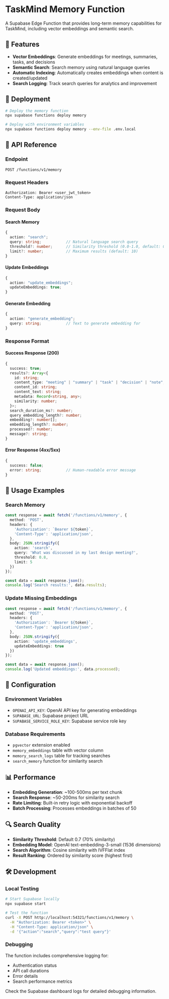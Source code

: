 # TaskMind Memory Function

A Supabase Edge Function that provides long-term memory capabilities for TaskMind, including vector embeddings and semantic search.

## 🧠 Features

- **Vector Embeddings**: Generate embeddings for meetings, summaries, tasks, and decisions
- **Semantic Search**: Search memory using natural language queries
- **Automatic Indexing**: Automatically creates embeddings when content is created/updated
- **Search Logging**: Track search queries for analytics and improvement

## 🚀 Deployment

```bash
# Deploy the memory function
npx supabase functions deploy memory

# Deploy with environment variables
npx supabase functions deploy memory --env-file .env.local
```

## 📡 API Reference

### Endpoint

```
POST /functions/v1/memory
```

### Request Headers

```http
Authorization: Bearer <user_jwt_token>
Content-Type: application/json
```

### Request Body

#### Search Memory

```typescript
{
  action: "search";
  query: string;           // Natural language search query
  threshold?: number;      // Similarity threshold (0.0-1.0, default: 0.7)
  limit?: number;          // Maximum results (default: 10)
}
```

#### Update Embeddings

```typescript
{
  action: "update_embeddings";
  updateEmbeddings: true;
}
```

#### Generate Embedding

```typescript
{
  action: "generate_embedding";
  query: string;           // Text to generate embedding for
}
```

### Response Format

#### Success Response (200)

```typescript
{
  success: true;
  results?: Array<{
    id: string;
    content_type: "meeting" | "summary" | "task" | "decision" | "note";
    content_id: string;
    content_text: string;
    metadata: Record<string, any>;
    similarity: number;
  }>;
  search_duration_ms?: number;
  query_embedding_length?: number;
  embedding?: number[];
  embedding_length?: number;
  processed?: number;
  message?: string;
}
```

#### Error Response (4xx/5xx)

```typescript
{
  success: false;
  error: string;           // Human-readable error message
}
```

## 🎯 Usage Examples

### Search Memory

```typescript
const response = await fetch('/functions/v1/memory', {
  method: 'POST',
  headers: {
    'Authorization': `Bearer ${token}`,
    'Content-Type': 'application/json',
  },
  body: JSON.stringify({
    action: 'search',
    query: 'What was discussed in my last design meeting?',
    threshold: 0.8,
    limit: 5
  })
});

const data = await response.json();
console.log('Search results:', data.results);
```

### Update Missing Embeddings

```typescript
const response = await fetch('/functions/v1/memory', {
  method: 'POST',
  headers: {
    'Authorization': `Bearer ${token}`,
    'Content-Type': 'application/json',
  },
  body: JSON.stringify({
    action: 'update_embeddings',
    updateEmbeddings: true
  })
});

const data = await response.json();
console.log('Updated embeddings:', data.processed);
```

## 🔧 Configuration

### Environment Variables

- `OPENAI_API_KEY`: OpenAI API key for generating embeddings
- `SUPABASE_URL`: Supabase project URL
- `SUPABASE_SERVICE_ROLE_KEY`: Supabase service role key

### Database Requirements

- `pgvector` extension enabled
- `memory_embeddings` table with vector column
- `memory_search_logs` table for tracking searches
- `search_memory` function for similarity search

## 📊 Performance

- **Embedding Generation**: ~100-500ms per text chunk
- **Search Response**: ~50-200ms for similarity search
- **Rate Limiting**: Built-in retry logic with exponential backoff
- **Batch Processing**: Processes embeddings in batches of 50

## 🔍 Search Quality

- **Similarity Threshold**: Default 0.7 (70% similarity)
- **Embedding Model**: OpenAI text-embedding-3-small (1536 dimensions)
- **Search Algorithm**: Cosine similarity with IVFFlat index
- **Result Ranking**: Ordered by similarity score (highest first)

## 🛠️ Development

### Local Testing

```bash
# Start Supabase locally
npx supabase start

# Test the function
curl -X POST http://localhost:54321/functions/v1/memory \
  -H "Authorization: Bearer <token>" \
  -H "Content-Type: application/json" \
  -d '{"action":"search","query":"test query"}'
```

### Debugging

The function includes comprehensive logging for:
- Authentication status
- API call durations
- Error details
- Search performance metrics

Check the Supabase dashboard logs for detailed debugging information. 